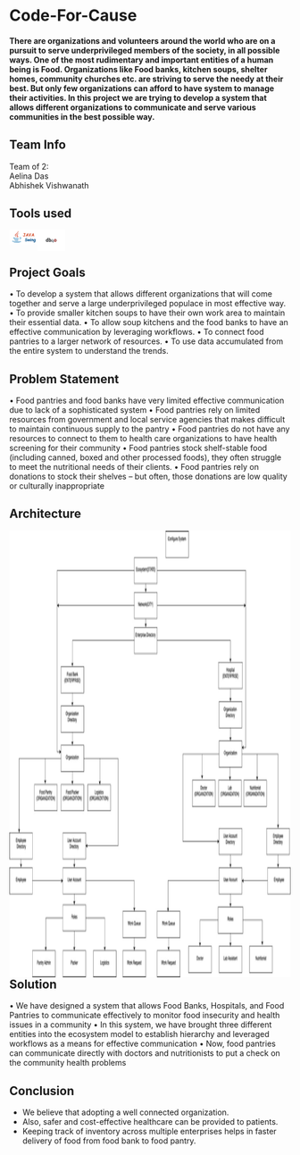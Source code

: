 # Code-For-Cause

#### There are organizations and volunteers around the world who are on a pursuit to serve underprivileged members of the society, in all possible ways. One of the most rudimentary and important entities of a human being is Food. Organizations like Food banks, kitchen soups, shelter homes, community churches etc. are striving to serve the needy at their best. But only few organizations can afford to have system to manage their activities. In this project we are trying to develop a system that allows different organizations to communicate and serve various communities in the best possible way.

## Team Info

Team of 2:
<br />
Aelina Das
<br />
Abhishek Vishwanath
<br />

## Tools used

<img align="left" alt="swing" width="50px" src="https://github.com/aelinadas/code-for-cause/blob/master/images/swing.png" />
<img align="left" alt="db4o" width="50px" src="https://github.com/aelinadas/code-for-cause/blob/master/images/db4o.jpg" />
<br />
<br />


## Project Goals

• To develop a system that allows different organizations that will come together and serve a large underprivileged populace in most effective way.
• To provide smaller kitchen soups to have their own work area to maintain their essential data.
• To allow soup kitchens and the food banks to have an effective communication by leveraging workflows.
• To connect food pantries to a larger network of resources.
• To use data accumulated from the entire system to understand the trends.

## Problem Statement

• Food pantries and food banks have very limited effective communication due to lack of a sophisticated system
• Food pantries rely on limited resources from government and local service agencies that makes difficult to maintain continuous supply to the pantry
• Food pantries do not have any resources to connect to them to health care organizations to have health screening for their community
• Food pantries stock shelf-stable food (including canned, boxed and other processed foods), they often struggle to meet the nutritional needs of their clients.
• Food pantries rely on donations to stock their shelves – but often, those donations are low quality or culturally inappropriate

## Architecture
<img align="left" alt="architecture" height="800px" width="800px" src="https://github.com/aelinadas/code-for-cause/blob/master/images/architecture.png" />
<br /><br /><br /><br /><br /><br /><br /><br /><br /><br /><br /><br /><br /><br /><br /><br /><br /><br /><br /><br /><br /><br /><br /><br /><br /><br /><br /><br /><br /><br /><br /><br />







## Solution

• We have designed a system that allows Food Banks, Hospitals, and Food Pantries to communicate effectively to monitor food insecurity and health issues in a community 
• In this system, we have brought three different entities into the ecosystem model to establish hierarchy and leveraged workflows as a means for effective communication
• Now, food pantries can communicate directly with doctors and nutritionists to put a check on the community health problems

## Conclusion

* We believe that adopting a well connected organization. 
* Also, safer and cost-effective healthcare can be provided to patients.
* Keeping track of inventory across multiple enterprises helps in faster delivery of food from food bank to food pantry.
